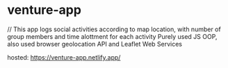 # venture-app

// This app logs social activities according to map location, with number of group members and time alottment for each activity 
Purely used JS OOP, also used browser geolocation API and Leaflet Web Services 

hosted: https://venture-app.netlify.app/

